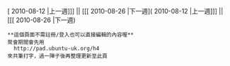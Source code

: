 [ 2010-08-12 |上一週]]] || [[[ 2010-08-26 |下一週]( 2010-08-12 |上一週]]] || [[[ 2010-08-26 |下一週)




    **這個頁面不需註冊/登入也可以直接編輯的內容喔**
    聚會期間會先用 
      http://pad.ubuntu-uk.org/h4 
    來共筆打字，過一陣子後再整理更新至此頁

